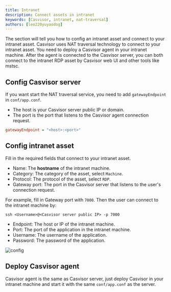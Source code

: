 ```yaml
---
title: Intranet
description: Connect assets in intranet
keywords: [Casvisor, intranet, nat-traversal]
authors: [leo220yuyaodog]
---
```


The section will tell you how to config an intranet asset and connect to your intranet asset. Casvisor uses NAT traversal
technology to connect to your intranet asset. You need to deploy a Casvisor agent in your intranet machine. After the
agent is connected to the Casvisor server, you can both connect to the intranet RDP asset by Casvisor web UI and other tools like mstsc.

## Config Casvisor server

If you want start the NAT traversal service, you need to add `gatewayEndpoint` in `conf/app.conf`.

- The host is your Casvisor server public IP or domain.
- The port is the port that listens to the Casvisor agent connection request.

```ini
gatewayEndpoint = "<host>:<port>"
```

## Config intranet asset

Fill in the required fields that connect to your intranet asset.

- Name: The **hostname** of the intranet machine.
- Category: The category of the asset, select `Machine`.
- Protocol: The protocol of the asset, select `RDP`.
- Gateway port: The port in the Casvisor server that listens to the user's connection request.

For example, fill in Gateway port with `7000`. Then the user can connect to the intranet machine by:

```shell
ssh <Username>@<Casvisor server public IP> -p 7000
```

- Endpoint: The host or IP of the intranet machine.
- Port: The port of the application in the intranet machine.
- Username: The username of the application.
- Password: The password of the application.

![config](/img/asset/intranet/asset_intranet_config.png)

## Deploy Casvisor agent

Casvisor agent is the same as Casvisor server, just deploy Casvisor in your intranet machine and start it with the same `conf/app.conf` as the server.
